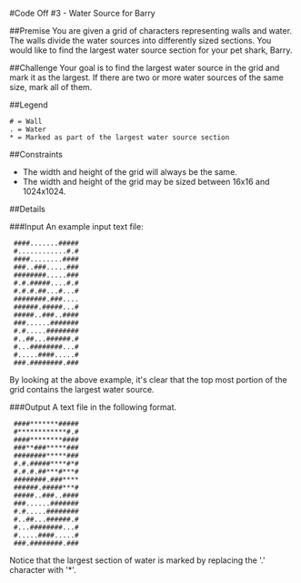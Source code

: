 #Code Off #3 - Water Source for Barry

##Premise
You are given a grid of characters representing walls and water.
The walls divide the water sources into differently sized sections.
You would like to find the largest water source section for your pet shark, Barry.

##Challenge
Your goal is to find the largest water source in the grid and mark it as the largest.
If there are two or more water sources of the same size, mark all of them.

##Legend
```
# = Wall
. = Water
* = Marked as part of the largest water source section
```
##Constraints
* The width and height of the grid will always be the same.
* The width and height of the grid may be sized between 16x16 and 1024x1024.

##Details

###Input
An example input text file:

```
 ####.......#####
 #............#.#
 ####........####
 ###..###.....###
 ########.....###
 #.#.#####....#.#
 #.#.#.##...#...#
 ########.###....
 ######.#####...#
 #####..###..####
 ###......#######
 #.#.....########
 #..##...######.#
 #...########...#
 #.....####.....#
 ###.########.###
```
By looking at the above example, it's clear that the top most portion of the grid contains the largest water source.

###Output
A text file in the following format.

```
 ####*******#####
 #************#.#
 ####********####
 ###**###*****###
 ########*****###
 #.#.#####****#*#
 #.#.#.##***#***#
 ########.###****
 ######.#####***#
 #####..###..####
 ###......#######
 #.#.....########
 #..##...######.#
 #...########...#
 #.....####.....#
 ###.########.###
```
Notice that the largest section of water is marked by replacing the '.' character with '*'.